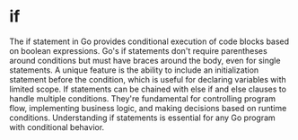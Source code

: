 # if

The if statement in Go provides conditional execution of code blocks based on boolean expressions. Go's if statements don't require parentheses around conditions but must have braces around the body, even for single statements. A unique feature is the ability to include an initialization statement before the condition, which is useful for declaring variables with limited scope. If statements can be chained with else if and else clauses to handle multiple conditions. They're fundamental for controlling program flow, implementing business logic, and making decisions based on runtime conditions. Understanding if statements is essential for any Go program with conditional behavior.